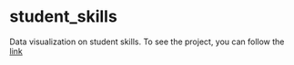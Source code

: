 # student_skills
Data visualization on student skills.
To see the project, you can follow the [link](https://app.powerbi.com/view?r=eyJrIjoiMmQ3YmJkZTYtYTRkYS00M2JiLWFkNGEtZmFiZDMyZWU2M2NmIiwidCI6ImRmODY3OWNkLWE4MGUtNDVkOC05OWFjLWM4M2VkN2ZmOTVhMCJ9)
